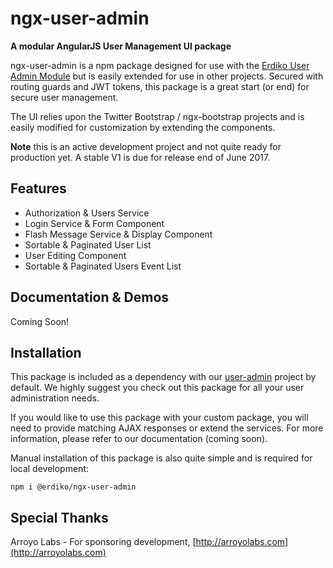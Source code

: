 # ngx-user-admin

**A modular AngularJS User Management UI package**

ngx-user-admin is a npm package designed for use with the [Erdiko User Admin Module](https://github.com/Erdiko/user-admin) but is easily extended for use in other projects. Secured with routing guards and JWT tokens, this package is a great start (or end) for secure user management.

The UI relies upon the Twitter Bootstrap / ngx-bootstrap projects and is easily modified for customization by extending the components.

**Note** this is an active development project and not quite ready for production yet.  A stable V1 is due for release end of June 2017.

Features
--------

* Authorization & Users Service 
* Login Service & Form Component
* Flash Message Service & Display Component
* Sortable & Paginated User List
* User Editing Component
* Sortable & Paginated Users Event List

Documentation & Demos
---------------------

Coming Soon!


Installation
------------

This package is included as a dependency with our [user-admin](https://github.com/Erdiko/user-admin) project by default. We highly suggest you check out this package for all your user administration needs. 

If you would like to use this package with your custom package, you will need to provide matching AJAX responses or extend the services. For more information, please refer to our documentation (coming soon).

Manual installation of this package is also quite simple and is required for local development:

`npm i @erdiko/ngx-user-admin`

Special Thanks
--------------

Arroyo Labs - For sponsoring development, [http://arroyolabs.com](http://arroyolabs.com)

